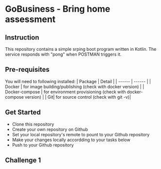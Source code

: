 # GoBusiness - Bring home assessment

## Instruction
This repository contains a simple srping boot program written in Kotlin. The service responds with "pong" when POSTMAN triggers it.

## Pre-requisites
You will need to following installed:
| Package | Detail |
| ------ | ------ |
| Docker | for image building/publishing (check with docker version) |
| Docker-compose | for environment provisioning (check with docker-compose version) |
| Git| for source control (check with git -v)|

## Get Started

- Clone this repository
- Create your own repository on Github
- Set your local repository's remote to pount to your Github repository
- Make your changes locally accordding to your tasks below
- Push to your Github repository

## Challenge 1
